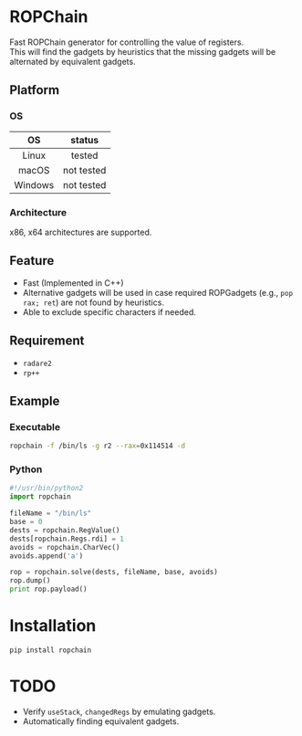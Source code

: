 # ROPChain

Fast ROPChain generator for controlling the value of registers.  
This will find the gadgets by heuristics that the missing gadgets will be alternated by equivalent gadgets.

## Platform

### OS

| OS | status |
| :--: | :--: |
| Linux | tested |
| macOS | not tested |
| Windows | not tested |


### Architecture
x86, x64 architectures are supported.

## Feature
* Fast (Implemented in C++)
* Alternative gadgets will be used in case required ROPGadgets (e.g., `pop rax; ret`) are not found by heuristics.
* Able to exclude specific characters if needed.

## Requirement
* `radare2`
* `rp++`

## Example

### Executable

```sh
ropchain -f /bin/ls -g r2 --rax=0x114514 -d
```

### Python

```python
#!/usr/bin/python2
import ropchain

fileName = "/bin/ls"
base = 0
dests = ropchain.RegValue()
dests[ropchain.Regs.rdi] = 1
avoids = ropchain.CharVec()
avoids.append('a')

rop = ropchain.solve(dests, fileName, base, avoids)
rop.dump()
print rop.payload()
```

# Installation

```
pip install ropchain
```

# TODO
* Verify `useStack`, `changedRegs` by emulating gadgets.
* Automatically finding equivalent gadgets.
